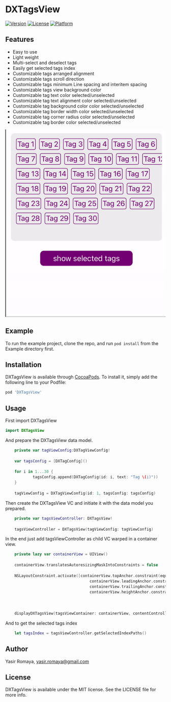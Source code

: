 # DXTagsView

[![Version](https://img.shields.io/cocoapods/v/DXTagsView.svg?style=flat)](https://cocoapods.org/pods/DXTagsView)
[![License](https://img.shields.io/cocoapods/l/DXTagsView.svg?style=flat)](https://cocoapods.org/pods/DXTagsView)
[![Platform](https://img.shields.io/cocoapods/p/DXTagsView.svg?style=flat)](https://cocoapods.org/pods/DXTagsView)

## Features

- Easy to use
- Light weight
- Multi-select and deselect tags
- Easily get selected tags index
- Customizable tags arranged alignment 
- Customizable tags scroll direction 
- Customizable tags minimum Line spacing and interitem spacing
- Customizable tags view background color
- Customizable tag text color selected/unselected
- Customizable tag text alignment color selected/unselected
- Customizable tag background color color selected/unselected
- Customizable tag border width color selected/unselected
- Customizable tag corner radius color selected/unselected
- Customizable tag border color selected/unselected


![alt text](https://raw.githubusercontent.com/yasirdx777/DXTagsView/main/Example/DXTagsView/preview.gif)

## Example

To run the example project, clone the repo, and run `pod install` from the Example directory first.

## Installation

DXTagsView is available through [CocoaPods](https://cocoapods.org). To install
it, simply add the following line to your Podfile:

```ruby
pod 'DXTagsView'
```

## Usage

First import DXTagsView

```swift
import DXTagsView
```

And prepare the DXTagsView data model.

```swift
    private var tagViewConfig:DXTagViewConfig!
    
    var tagsConfig = [DXTagConfig]()
        
    for i in 1...30 {
            tagsConfig.append(DXTagConfig(id: i, text: "Tag \(i)"))
    }
        
    tagViewConfig = DXTagViewConfig(id: 1, tagsConfig: tagsConfig)
```
Then create the DXTagsView VC and initiate it with the data model you prepared.

```swift
    private var tagsViewController: DXTagsView!
    
    tagsViewController = DXTagsView(tagViewConfig: tagViewConfig)
```
In the end just add tagsViewController as child VC warped in a container view.

```swift
    private lazy var containerView = UIView()
    
    containerView.translatesAutoresizingMaskIntoConstraints = false
        
    NSLayoutConstraint.activate([containerView.topAnchor.constraint(equalTo: view.topAnchor, constant: 40),
                                     containerView.leadingAnchor.constraint(equalTo: view.leadingAnchor, constant: 12),
                                     containerView.trailingAnchor.constraint(equalTo: view.trailingAnchor, constant: 12),
                                     containerView.heightAnchor.constraint(equalToConstant: 300)])
        
        
        
    displayDXTagsView(tagsViewContainer: containerView, contentController: tagsViewController)
```

And to get the selected tags index

```swift
    let tagsIndex = tagsViewController.getSelectedIndexPaths()
```

## Author

Yasir Romaya, yasir.romaya@gmail.com

## License

DXTagsView is available under the MIT license. See the LICENSE file for more info.
